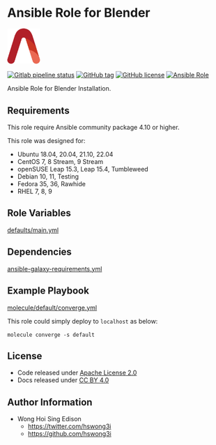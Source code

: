 # Ansible Role for Blender

<img src="/alvistack.svg" width="75" alt="AlviStack">

[![Gitlab pipeline status](https://img.shields.io/gitlab/pipeline/alvistack/ansible-role-blender/master)](https://gitlab.com/alvistack/ansible-role-blender/-/pipelines)
[![GitHub tag](https://img.shields.io/github/tag/alvistack/ansible-role-blender.svg)](https://github.com/alvistack/ansible-role-blender/tags)
[![GitHub license](https://img.shields.io/github/license/alvistack/ansible-role-blender.svg)](https://github.com/alvistack/ansible-role-blender/blob/master/LICENSE)
[![Ansible Role](https://img.shields.io/badge/galaxy-alvistack.blender-blue.svg)](https://galaxy.ansible.com/alvistack/blender)

Ansible Role for Blender Installation.

## Requirements

This role require Ansible community package 4.10 or higher.

This role was designed for:

  - Ubuntu 18.04, 20.04, 21.10, 22.04
  - CentOS 7, 8 Stream, 9 Stream
  - openSUSE Leap 15.3, Leap 15.4, Tumbleweed
  - Debian 10, 11, Testing
  - Fedora 35, 36, Rawhide
  - RHEL 7, 8, 9

## Role Variables

[defaults/main.yml](defaults/main.yml)

## Dependencies

[ansible-galaxy-requirements.yml](ansible-galaxy-requirements.yml)

## Example Playbook

[molecule/default/converge.yml](molecule/default/converge.yml)

This role could simply deploy to `localhost` as below:

    molecule converge -s default

## License

  - Code released under [Apache License 2.0](LICENSE)
  - Docs released under [CC BY 4.0](http://creativecommons.org/licenses/by/4.0/)

## Author Information

  - Wong Hoi Sing Edison
      - <https://twitter.com/hswong3i>
      - <https://github.com/hswong3i>
